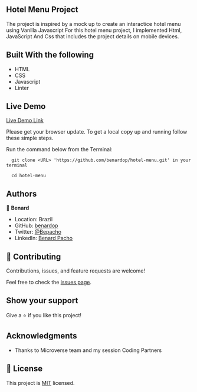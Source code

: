 ## Hotel Menu Project 

The project is inspired by a mock up to create an interactice hotel menu using Vanilla Javascript
For this hotel menu project, I implemented Html, JavaScript And Css that includes the project details on mobile devices.

 
## Built With the following

- HTML
- CSS
- Javascript
- Linter

## Live Demo
[Live Demo Link](https://benardop.github.io/awesom-bookstore/)


Please get your browser update.
To get a local copy up and running follow these simple steps.

Run the command below from the Terminal:

      git clone <URL> 'https://github.com/benardop/hotel-menu.git' in your terminal

	  cd hotel-menu


## Authors

👤 **Benard**

- Location: Brazil
- GitHub: [benardop](https://github.com/benardop/)
- Twitter: [@Bepacho](https://twitter.com/Bepacho)
- LinkedIn: [Benard Pacho](https://www.linkedin.com/in/ochieng-benard-8264b815/)

## 🤝 Contributing

Contributions, issues, and feature requests are welcome!

Feel free to check the [issues page](https://github.com/benardop/professional-portfolio/issues).

## Show your support

Give a ⭐ if you like this project!

## Acknowledgments

- Thanks to Microverse team and my session Coding Partners

## 📝 License

This project is [MIT](./MIT.md) licensed.
